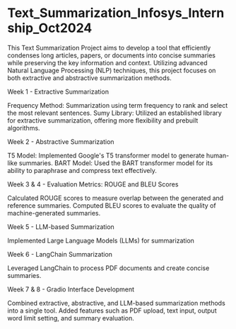 # Text_Summarization_Infosys_Internship_Oct2024
This Text Summarization Project aims to develop a tool that efficiently condenses long articles, papers, or documents into concise summaries while preserving the key information and context. Utilizing advanced Natural Language Processing (NLP) techniques, this project focuses on both extractive and abstractive summarization methods.

Week 1 - Extractive Summarization

Frequency Method: Summarization using term frequency to rank and select the most relevant sentences.
Sumy Library: Utilized an established library for extractive summarization, offering more flexibility and prebuilt algorithms.

Week 2 - Abstractive Summarization

T5 Model: Implemented Google's T5 transformer model to generate human-like summaries.
BART Model: Used the BART transformer model for its ability to paraphrase and compress text effectively.

Week 3 & 4 - Evaluation Metrics: ROUGE and BLEU Scores

Calculated ROUGE scores to measure overlap between the generated and reference summaries.
Computed BLEU scores to evaluate the quality of machine-generated summaries.

Week 5 - LLM-based Summarization

Implemented Large Language Models (LLMs) for summarization

Week 6 - LangChain Summarization

Leveraged LangChain to process PDF documents and create concise summaries.

Week 7 & 8 - Gradio Interface Development

Combined extractive, abstractive, and LLM-based summarization methods into a single tool.
Added features such as PDF upload, text input, output word limit setting, and summary evaluation.
